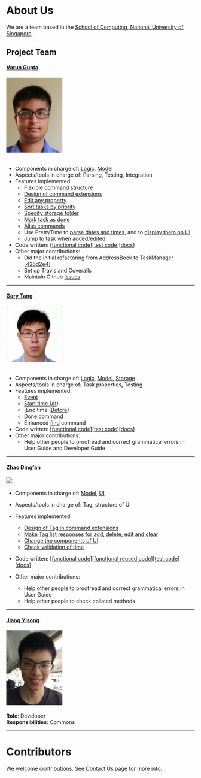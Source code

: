 # About Us

We are a team based in the [School of Computing, National University of Singapore](http://www.comp.nus.edu.sg).

## Project Team

#### [Varun Gupta](http://github.com/varung97) <br>
<img src="images/Varun.png" width="150"><br><br>
* Components in charge of: [Logic](https://github.com/CS2103AUG2016-T16-C3/main/blob/master/docs/DeveloperGuide.md#logic-component), [Model](https://github.com/CS2103AUG2016-T16-C3/main/blob/master/docs/DeveloperGuide.md#model-component)
* Aspects/tools in charge of: Parsing, Testing, Integration
* Features implemented:
   * [Flexible command structure](https://github.com/CS2103AUG2016-T16-C3/main/blob/master/docs/UserGuide.md#overview)
   * [Design of command extensions](https://github.com/CS2103AUG2016-T16-C3/main/blob/master/docs/UserGuide.md#extensions)
   * [Edit any property](https://github.com/CS2103AUG2016-T16-C3/main/blob/master/docs/UserGuide.md#editing-tasks-edit)
   * [Sort tasks by priority](https://github.com/CS2103AUG2016-T16-C3/main/blob/final-user-guide/docs/UserGuide.md#sort-by-priority-level-sort)
   * [Specify storage folder](https://github.com/CS2103AUG2016-T16-C3/main/blob/master/docs/UserGuide.md#specify-a-storage-folder-storage)
   * [Mark task as done](https://github.com/CS2103AUG2016-T16-C3/main/blob/final-user-guide/docs/UserGuide.md#ticking-off-tasks-done)
   * [Alias commands](https://github.com/CS2103AUG2016-T16-C3/main/blob/final-user-guide/docs/UserGuide.md#changing-command-names-alias)
   * Use PrettyTime to [parse dates and times](https://github.com/CS2103AUG2016-T16-C3/main/commit/ecbbee9f78bff30453e08b670a0f760bc5f65125), and to [display them on UI](https://github.com/CS2103AUG2016-T16-C3/main/pull/49)
   * [Jump to task when added/edited](https://github.com/CS2103AUG2016-T16-C3/main/pull/52)
* Code written: [[functional code](https://github.com/CS2103AUG2016-T16-C3/main/blob/master/collated/main/A0147924X.md)][[test code](https://github.com/CS2103AUG2016-T16-C3/main/blob/master/collated/test/A0147924X.md)][[docs](https://github.com/CS2103AUG2016-T16-C3/main/blob/master/collated/docs/A0147924X.md)]
* Other major contributions:
  * Did the initial refactoring from AddressBook to TaskManager [[426d2e4](https://github.com/CS2103AUG2016-T16-C3/main/commit/426d2e40ad05b5ea4d09f92a5f43e0d615c2da83)]
  * Set up Travis and Coveralls
  * Maintain Github [Issues](https://github.com/CS2103AUG2016-T16-C3/main/issues)

-----

#### [Gary Tang](https://github.com/gary-tang)
<img src="images/Gary.png" width="150"><br><br>
* Components in charge of: [Logic](https://github.com/CS2103AUG2016-T16-C3/main/blob/master/docs/DeveloperGuide.md#logic-component), [Model](https://github.com/CS2103AUG2016-T16-C3/main/blob/master/docs/DeveloperGuide.md#model-component), [Storage](https://github.com/CS2103AUG2016-T16-C3/main/blob/master/docs/DeveloperGuide.md#storage-component)
* Aspects/tools in charge of: Task properties, Testing
* Features implemented:
  * [Event](https://github.com/CS2103AUG2016-T16-C3/main/blob/master/docs/UserGuide.md#from-to)
  * [Start time (At](https://github.com/CS2103AUG2016-T16-C3/main/blob/master/docs/UserGuide.md#at))
  * [End time ([Before](https://github.com/CS2103AUG2016-T16-C3/main/blob/master/docs/UserGuide.md#before))
  * Done command
  * Enhanced [find](https://github.com/CS2103AUG2016-T16-C3/main/blob/master/docs/UserGuide.md#find) command
* Code written: [[functional code](https://github.com/CS2103AUG2016-T16-C3/main/blob/master/collated/main/A0139621H.md)][[test code](https://github.com/CS2103AUG2016-T16-C3/main/blob/master/collated/test/A0139621H.md)][[docs](https://github.com/CS2103AUG2016-T16-C3/main/blob/master/collated/docs/A0139621H.md)]
* Other major contributions:
  * Help other people to proofread and correct grammatical errors in User Guide and Developer Guide

-----

#### [Zhao Dingfan](https://github.com/ZhaoDingfan)
<img src="images/Zhao Dingfan.png" width="150"><br>

* Components in charge of:
[Model](https://github.com/CS2103AUG2016-T16-C3/main/blob/V0.4/docs/DeveloperGuide.md#model-component),
[UI](https://github.com/CS2103AUG2016-T16-C3/main/blob/V0.4/docs/DeveloperGuide.md#ui-component)
* Aspects/tools in charge of: Tag, structure of UI
* Features implemented:
   * [Design of Tag in command extensions](https://github.com/CS2103AUG2016-T16-C3/main/blob/V0.4/docs/UserGuide.md#extensions)
   * [Make Tag list responses for add, delete, edit and clear](https://github.com/CS2103AUG2016-T16-C3/main/pull/88)
   * [Change the components of UI](https://github.com/CS2103AUG2016-T16-C3/main/pull/55)
   * [Check validation of time](https://github.com/CS2103AUG2016-T16-C3/main/commit/0abb21f743a5dfdf3fa9e9ba284bd5e2ab278d15)

* Code written:
[[functional code](https://github.com/CS2103AUG2016-T16-C3/main/blob/V0.4/collated/main/A0148042M.md)][[functional reused code](https://github.com/CS2103AUG2016-T16-C3/main/blob/V0.4/collated/main/A0148042Mreused.md)][[test code](https://github.com/CS2103AUG2016-T16-C3/main/blob/V0.4/collated/test/A0148042M.md)][[docs](https://github.com/CS2103AUG2016-T16-C3/main/blob/V0.4/collated/docs/A0148042M.md)]

* Other major contributions:
  * Help other people to proofread and correct grammatical errors in User Guide
  * Help other people to check collated methods

-----

#### [Jiang Yisong](http://github.com/whateverJ)
<img src="images/Jiang Yisong.png" width="150"><br><br>
**Role**: Developer<br>
**Responsibilities**: Commons

-----

# Contributors

We welcome contributions. See [Contact Us](ContactUs.md) page for more info.
